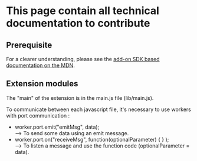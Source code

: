 # This page contain all technical documentation to contribute

## Prerequisite

For a clearer understanding, please see the [add-on SDK based documentation on the MDN](https://developer.mozilla.org/en-US/Add-ons/SDK).

## Extension modules

The "main" of the extension is in the main.js file (lib/main.js).

To communicate between each javascript file, it's necessary to use workers with port communication :
* worker.port.emit("emitMsg", data);<br/> 
    --> To send some data using an emit message.
* worker.port.on("receiveMsg", function(optionalParameter) { } ); <br/>
    --> To listen a message and use the function code (optionalParameter = data).